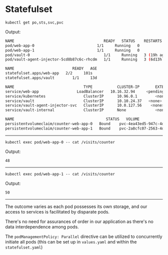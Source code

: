 # Statefulset

```
kubectl get po,sts,svc,pvc
```

Output:

```bash
NAME                                        READY   STATUS    RESTARTS        AGE
pod/web-app-0                            1/1     Running   0               101s
pod/web-app-1                            1/1     Running   0               81s
pod/vault-0                                 1/1     Running   3 (19h ago)     13d
pod/vault-agent-injector-5cd8b87c6c-rhcdm   1/1     Running   3 (6d13h ago)   13d

NAME                          READY   AGE
statefulset.apps/web-app   2/2     101s
statefulset.apps/vault        1/1     13d

NAME                               TYPE           CLUSTER-IP       EXTERNAL-IP   PORT(S)             AGE
service/web-app                 LoadBalancer   10.16.32.94     <pending>     5000:30398/TCP      101s
service/kubernetes                 ClusterIP      10.96.0.1        <none>        443/TCP             17d
service/vault                      ClusterIP      10.10.24.37   <none>        8200/TCP,8201/TCP   17d
service/vault-agent-injector-svc   ClusterIP      10.0.127.56    <none>        443/TCP             17d
service/vault-internal             ClusterIP      None             <none>        8200/TCP,8201/TCP   17d

NAME                                         STATUS   VOLUME                                     CAPACITY   ACCESS MODES   STORAGECLASS   AGE
persistentvolumeclaim/counter-web-app-0   Bound    pvc-4ea43ed5-947c-4dfd-941d-f32022879b03   10Mi       RWO            standard       19h
persistentvolumeclaim/counter-web-app-1   Bound    pvc-2a8cfc07-2563-4d6e-96b1-9e67e190d8d5   10Mi       RWO            standard       16h
```

---

```
kubectl exec pod/web-app-0 -- cat /visits/counter
```

Output:

```
48
```

---

```
kubectl exec pod/web-app-1 -- cat /visits/counter
```

Output:

```
50
```

---

The outcome varies as each pod possesses its own storage, and our access to services is facilitated by disparate pods.

There's no need for assurances of order in our application as there's no data interdependence among pods.

The `podManagementPolicy: Parallel` directive can be utilized to concurrently initiate all pods (this can be set up in `values.yaml` and within the `statefulset.yaml`)
